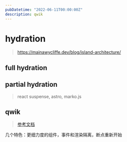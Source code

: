 ```yaml
---
pubDatetime: "2022-06-11T00:00:00Z"
description: qwik
---
```


# hydration

> https://mainawycliffe.dev/blog/island-architecture/

## full hydration

## partial hydration

> react suspense, astro, marko.js

## qwik

> [参考文档](https://dev.to/builderio/qwik-the-answer-to-optimal-fine-grained-lazy-loading-2hdp)

几个特色：更细力度的组件，事件和渲染隔离，断点重新开始
